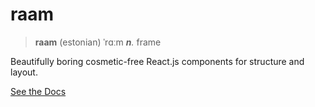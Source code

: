 # raam

> **raam** (estonian) ˈrɑːm _**n**._ frame

Beautifully boring cosmetic-free React.js components for structure and layout.

[See the Docs](https://raam.joebell.co.uk)

